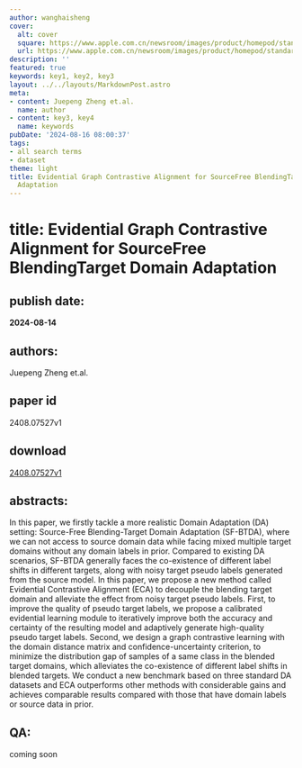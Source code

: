 ```yaml
---
author: wanghaisheng
cover:
  alt: cover
  square: https://www.apple.com.cn/newsroom/images/product/homepod/standard/Apple-HomePod-hero-230118_big.jpg.large_2x.jpg
  url: https://www.apple.com.cn/newsroom/images/product/homepod/standard/Apple-HomePod-hero-230118_big.jpg.large_2x.jpg
description: ''
featured: true
keywords: key1, key2, key3
layout: ../../layouts/MarkdownPost.astro
meta:
- content: Juepeng Zheng et.al.
  name: author
- content: key3, key4
  name: keywords
pubDate: '2024-08-16 08:00:37'
tags:
- all search terms
- dataset
theme: light
title: Evidential Graph Contrastive Alignment for SourceFree BlendingTarget Domain
  Adaptation
---
```


# title: Evidential Graph Contrastive Alignment for SourceFree BlendingTarget Domain Adaptation 
## publish date: 
**2024-08-14** 
## authors: 
  Juepeng Zheng et.al. 
## paper id
2408.07527v1
## download
[2408.07527v1](http://arxiv.org/abs/2408.07527v1)
## abstracts:
In this paper, we firstly tackle a more realistic Domain Adaptation (DA) setting: Source-Free Blending-Target Domain Adaptation (SF-BTDA), where we can not access to source domain data while facing mixed multiple target domains without any domain labels in prior. Compared to existing DA scenarios, SF-BTDA generally faces the co-existence of different label shifts in different targets, along with noisy target pseudo labels generated from the source model. In this paper, we propose a new method called Evidential Contrastive Alignment (ECA) to decouple the blending target domain and alleviate the effect from noisy target pseudo labels. First, to improve the quality of pseudo target labels, we propose a calibrated evidential learning module to iteratively improve both the accuracy and certainty of the resulting model and adaptively generate high-quality pseudo target labels. Second, we design a graph contrastive learning with the domain distance matrix and confidence-uncertainty criterion, to minimize the distribution gap of samples of a same class in the blended target domains, which alleviates the co-existence of different label shifts in blended targets. We conduct a new benchmark based on three standard DA datasets and ECA outperforms other methods with considerable gains and achieves comparable results compared with those that have domain labels or source data in prior.
## QA:
coming soon

